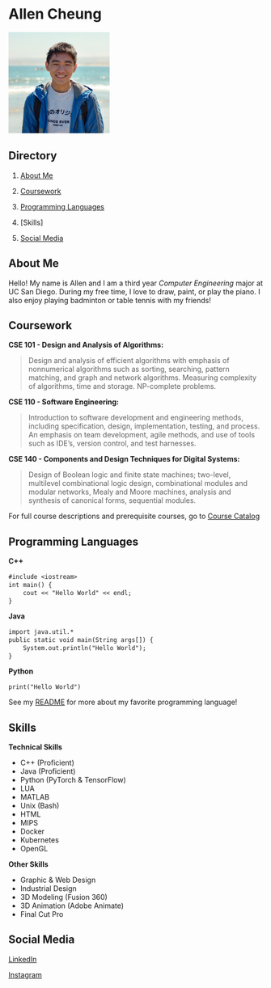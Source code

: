 # Allen Cheung

<img src="ProfilePic.jpg" alt="ProfilePic" width="200"/>

## Directory

1. [About Me](https://github.com/akcheu/CSE110GitHubPages/blob/main/index.md#about-me)

2. [Coursework](https://github.com/akcheu/CSE110GitHubPages/blob/main/index.md#coursework)

3. [Programming Languages](https://github.com/akcheu/CSE110GitHubPages/blob/main/index.md#programming-languages)
   
4. [Skills]

5. [Social Media](https://github.com/akcheu/CSE110GitHubPages/blob/main/index.md#social-media)

## About Me

Hello! My name is Allen and I am a third year *Computer Engineering* major at UC San Diego. During my free time, I love to draw, paint, or play the piano. I also enjoy playing badminton or table tennis with my friends!

## Coursework

**CSE 101 - Design and Analysis of Algorithms:**
> Design and analysis of efficient algorithms with emphasis of nonnumerical algorithms such as sorting, searching, pattern matching, and graph and network algorithms. Measuring complexity of algorithms, time and storage. NP-complete problems.

**CSE 110 - Software Engineering:**
> Introduction to software development and engineering methods, including specification, design, implementation, testing, and process. An emphasis on team development, agile methods, and use of tools such as IDE’s, version control, and test harnesses.

**CSE 140 - Components and Design Techniques for Digital Systems:**
> Design of Boolean logic and finite state machines; two-level, multilevel combinational logic design, combinational modules and modular networks, Mealy and Moore machines, analysis and synthesis of canonical forms, sequential modules. 

For full course descriptions and prerequisite courses, go to [Course Catalog](https://catalog.ucsd.edu/courses/CSE.html)

## Programming Languages

**C++**

```
#include <iostream>
int main() {
    cout << "Hello World" << endl;
}
```

**Java**

```
import java.util.*
public static void main(String args[]) {
    System.out.println("Hello World");
}
```


**Python**

```
print("Hello World")
```

See my [README](/README.md) for more about my favorite programming language!


## Skills

**Technical Skills**

- C++ (Proficient)
- Java (Proficient)
- Python (PyTorch & TensorFlow)
- LUA
- MATLAB
- Unix (Bash)
- HTML
- MIPS
- Docker
- Kubernetes
- OpenGL


**Other Skills**

- Graphic & Web Design
- Industrial Design
- 3D Modeling (Fusion 360)
- 3D Animation (Adobe Animate)
- Final Cut Pro

## Social Media

[LinkedIn](https://www.linkedin.com/in/akcheung/)

[Instagram](https://www.instagram.com/allen.cheungz/)

